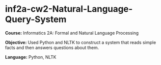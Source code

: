 # inf2a-cw2-Natural-Language-Query-System
**Course:**
Informatics 2A: Formal and Natural Language Processing

**Objective:** 
Used Python and NLTK to construct a system that reads simple facts and then answers questions about them.

**Language:** Python, NLTK
